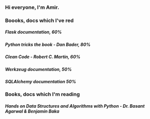 ### Hi everyone, I'm Amir.
### Boooks, docs which I've red
##### Flask documentation, 60%
##### Python tricks the book - Dan Bader, 80%
##### Clean Code - Robert C. Martin, 60%
##### Werkzeug documentation, 50%
##### SQLAlchemy documentation 50%
### Books, docs which I'm reading
##### Hands on Data Structures and Algorithms with Python - Dr. Basant Agarwal & Benjamin Baka

